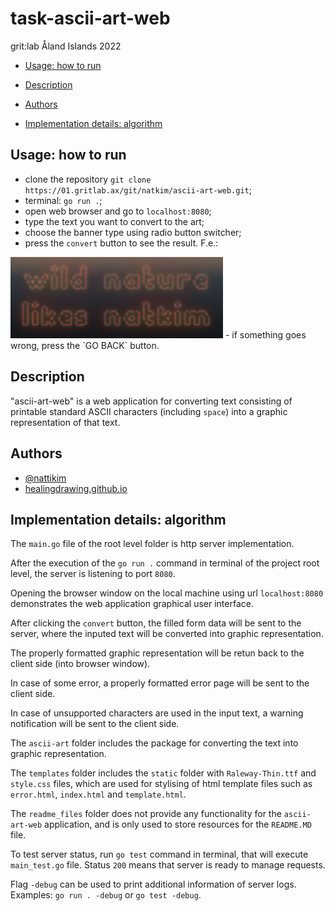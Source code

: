 # task-ascii-art-web
grit:lab Åland Islands 2022

- [Usage: how to run](#usage-how-to-run)  

- [Description](#description)  

- [Authors](#authors)  

- [Implementation details: algorithm](#implementation-details-algorithm)  

## Usage: how to run  

- clone the repository `git clone https://01.gritlab.ax/git/natkim/ascii-art-web.git`;
- terminal: `go run .`;
- open web browser and go to `localhost:8080`;
- type the text you want to convert to the art;
- choose the banner type using radio button switcher;
- press the `convert` button to see the result.
F.e.:  
<img src="readme_files/wnln.png" width=340px>
- if something goes wrong, press the `GO BACK` button.

## Description  

"ascii-art-web" is a web application for converting text consisting of printable standard ASCII characters (including `space`) into a graphic representation of that text.

## Authors  

- [@nattikim](https://github.com/nattikim)  
- [healingdrawing.github.io](https://healingdrawing.github.io)  

## Implementation details: algorithm  

The `main.go` file of the root level folder is http server implementation.  

After the execution of the `go run .` command in terminal of the project root level, the server is listening to port `8080`.  

Opening the browser window on the local machine using url `localhost:8080` demonstrates the web application graphical user interface.

After clicking the `convert` button, the filled form data will be sent to the server, where the inputed text will be converted into graphic representation.

The properly formatted graphic representation will be retun back to the client side (into browser window).

In case of some error, a properly formatted error page will be sent to the client side.

In case of unsupported characters are used in the input text, a warning notification will be sent to the client side.  

The `ascii-art` folder includes the package for converting the text into graphic representation.  

The `templates` folder includes the `static` folder with `Raleway-Thin.ttf` and `style.css` files, which are used for stylising of html template files such as `error.html`, `index.html` and `template.html`.  

The `readme_files` folder does not provide any functionality for the `ascii-art-web` application, and is only used to store resources for the `README.MD` file.  

To test server status, run `go test` command in terminal, that will execute `main_test.go` file. Status `200` means that server is ready to manage requests.  

Flag `-debug` can be used to print additional information of server logs. Examples: `go run . -debug` or `go test -debug`.    
